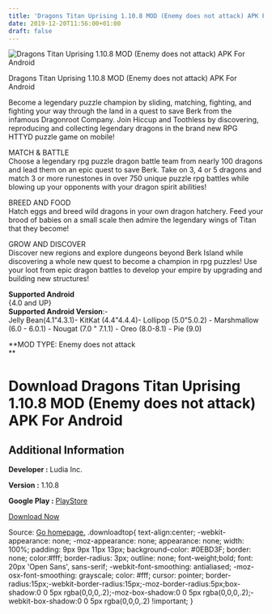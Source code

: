 ```yaml
---
title: 'Dragons Titan Uprising 1.10.8 MOD (Enemy does not attack) APK For Android'
date: 2019-12-20T11:56:00+01:00
draft: false
---
```


![Dragons Titan Uprising 1.10.8 MOD (Enemy does not attack) APK For Android](https://i1.wp.com/apkhome.net/wp-content/uploads/2019/12/Dragons-Titan-Uprising-1.10.8-MOD-Enemy-does-not-attack.png "Dragons Titan Uprising 1.10.8 MOD (Enemy does not attack) APK For Android")

  

Dragons Titan Uprising 1.10.8 MOD (Enemy does not attack) APK For Android

Become a legendary puzzle champion by sliding, matching, fighting, and fighting your way through the land in a quest to save Berk from the infamous Dragonroot Company. Join Hiccup and Toothless by discovering, reproducing and collecting legendary dragons in the brand new RPG HTTYD puzzle game on mobile!

MATCH & BATTLE  
Choose a legendary rpg puzzle dragon battle team from nearly 100 dragons and lead them on an epic quest to save Berk. Take on 3, 4 or 5 dragons and match 3 or more runestones in over 750 unique puzzle rpg battles while blowing up your opponents with your dragon spirit abilities!

BREED AND FOOD  
Hatch eggs and breed wild dragons in your own dragon hatchery. Feed your brood of babies on a small scale then admire the legendary wings of Titan that they become!

GROW AND DISCOVER  
Discover new regions and explore dungeons beyond Berk Island while discovering a whole new quest to become a champion in rpg puzzles! Use your loot from epic dragon battles to develop your empire by upgrading and building new structures!

**Supported Android**  
{4.0 and UP}  
**Supported Android Version**:-  
Jelly Bean(4.1"4.3.1)- KitKat (4.4"4.4.4)- Lollipop (5.0"5.0.2) - Marshmallow (6.0 - 6.0.1) - Nougat (7.0 " 7.1.1) - Oreo (8.0-8.1) - Pie (9.0)

**MOD TYPE: Enemy does not attack  
**

Download Dragons Titan Uprising 1.10.8 MOD (Enemy does not attack) APK For Android
==================================================================================

Additional Information
----------------------

**Developer :** Ludia Inc.

**Version :** 1.10.8

**Google Play :** [PlayStore](https://play.google.com/store/apps/details?id=com.ludia.dragon3)

  

[Download Now](https://store4app.co/post/dragons-titan-uprising-1-10-8-mod-enemy-does-not-attack-apk-for-android_1576838825)

  
Source: [Go homepage.](https://store4app.co/post/dragons-titan-uprising-1-10-8-mod-enemy-does-not-attack-apk-for-android_1576838825) .downloadtop{ text-align:center; -webkit-appearance: none; -moz-appearance: none; appearance: none; width: 100%; padding: 9px 9px 11px 13px; background-color: #0EBD3F; border: none; color:#fff; border-radius: 3px; outline: none; font-weight;bold; font: 20px 'Open Sans', sans-serif; -webkit-font-smoothing: antialiased; -moz-osx-font-smoothing: grayscale; color: #fff; cursor: pointer; border-radius:15px;-webkit-border-radius:15px;-moz-border-radius:5px;box-shadow:0 0 5px rgba(0,0,0,.2);-moz-box-shadow:0 0 5px rgba(0,0,0,.2);-webkit-box-shadow:0 0 5px rgba(0,0,0,.2) !important; }